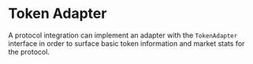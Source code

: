 # Token Adapter

A protocol integration can implement an adapter with the `TokenAdapter` interface in order to surface basic token information and market stats for the protocol.

